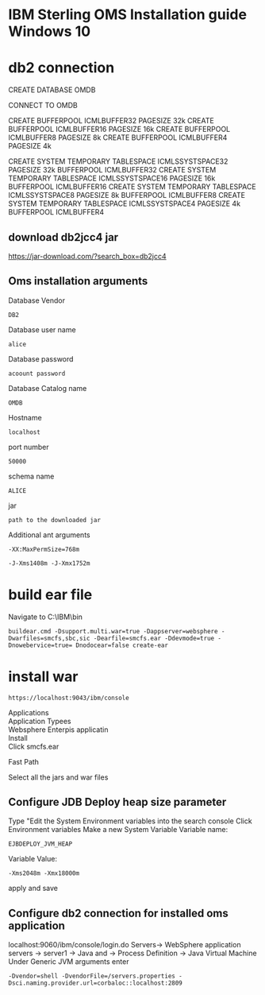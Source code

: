 # IBM Sterling OMS Installation guide Windows 10

# db2 connection
CREATE DATABASE OMDB

CONNECT TO OMDB

CREATE BUFFERPOOL ICMLBUFFER32 PAGESIZE 32k
CREATE BUFFERPOOL ICMLBUFFER16 PAGESIZE 16k
CREATE BUFFERPOOL ICMLBUFFER8 PAGESIZE 8k
CREATE BUFFERPOOL ICMLBUFFER4 PAGESIZE 4k

CREATE SYSTEM TEMPORARY TABLESPACE ICMLSSYSTSPACE32 PAGESIZE 32k BUFFERPOOL ICMLBUFFER32
CREATE SYSTEM TEMPORARY TABLESPACE ICMLSSYSTSPACE16 PAGESIZE 16k BUFFERPOOL ICMLBUFFER16
CREATE SYSTEM TEMPORARY TABLESPACE ICMLSSYSTSPACE8  PAGESIZE  8k BUFFERPOOL ICMLBUFFER8
CREATE SYSTEM TEMPORARY TABLESPACE ICMLSSYSTSPACE4  PAGESIZE  4k BUFFERPOOL ICMLBUFFER4


## download db2jcc4 jar
https://jar-download.com/?search_box=db2jcc4


## Oms installation arguments

Database Vendor

    DB2
Database user name

    alice

Database password
 
    acoount password


Database Catalog name

    OMDB


Hostname

    localhost

port number

    50000

schema name

    ALICE

jar
 
    path to the downloaded jar

Additional ant arguments
 
    -XX:MaxPermSize=768m
    
    -J-Xms1408m -J-Xmx1752m
# build ear file
Navigate to C:\IBM\bin
 
    buildear.cmd -Dsupport.multi.war=true -Dappserver=websphere -Dwarfiles=smcfs,sbc,sic -Dearfile=smcfs.ear -Ddevmode=true -Dnowebervice=true= Dnodocear=false create-ear

# install war

 
    https://localhost:9043/ibm/console

Applications  
Application Typees  
Websphere Enterpis applicatin  
Install  
Click smcfs.ear

Fast Path


Select all the jars and war files

## Configure JDB Deploy heap size parameter
Type "Edit the System Environment variables into the search console
Click Environment variables
Make a new System Variable
Variable name:
 
    EJBDEPLOY_JVM_HEAP    
    
Variable Value:
 
    -Xms2048m -Xmx18000m

apply and save
## Configure db2 connection  for installed oms application
localhost:9060/ibm/console/login.do
Servers-> WebSphere application servers -> server1 -> Java and  -> Process Definition -> Java Virtual Machine
Under Generic JVM arguments enter
 
    -Dvendor=shell -DvendorFile=/servers.properties -Dsci.naming.provider.url=corbaloc::localhost:2809
